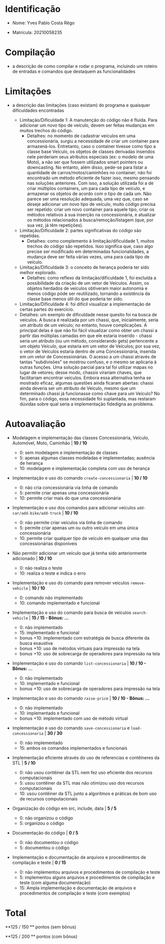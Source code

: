 
# Identificação

* Nome: Yves Pablo Costa Rêgo

* Matrícula: 20210058235
  
# Compilação  

* a descrição de como compilar e rodar o programa, incluindo um roteiro de entradas e comandos que destaquem as funcionalidades 

# Limitações

* a descrição das limitações (caso existam) do programa e quaisquer dificuldades encontradas
  
	* Limitação/Dificuldade 1: A manutenção do código não é fluida. Para adicionar um novo tipo de veículo, devem ser feitas mudanças em muitos trechos do código.
	  * Detalhes: no momento de cadastrar veículos em uma concessionária, surgiu a necessidade de criar um container para armazená-los. Entretanto, caso o container tivesse como tipo a classe base Veículo, os objetos de classes derivadas inseridos nele perderiam seus atributos especiais (ex: o modelo de uma Moto), a não ser que fossem utilizados smart pointers ou downcasting. No entanto, além disso, pede-se para listar a quantidade de carros/motos/caminhões no container; não foi encontrado um método eficiente de fazer isso, mesmo pensando nas soluções anteriores. Com isso, a solução utilizada foi a de criar múltiplos containers, um para cada tipo de veículo, e armazenar os objetos de acordo com o tipo de cada um. Não parece ser uma resolução adequada, uma vez que, caso se deseje adicionar um novo tipo de veículo, muito código precisa ser repetido: criar um novo container para aquele tipo, criar os métodos relativos à sua inserção na concessionária, e atualizar os métodos relacionados à busca/remoção/listagem (que, por sua vez, já têm repetições).
	* Limitação/Dificuldade 2: partes significativas do código são repetidas.
	  * Detalhes: como complemento à limitação/dificuldade 1, muitos trechos do código são repetidos. Isso significa que, caso algo precise ser modificado em determinadas funcionalidades, a mudança deve ser feita várias vezes, uma para cada tipo de veículo.
	* Limitação/Dificuldade 3: o conceito de herança poderia ter sido melhor explorado.
		* Detalhes: como reflexo da limitação/dificuldade 1, foi excluída a possibilidade da criação de um vetor de Veículos. Assim, os objetos herdados de veículos obtiveram maior autonomia e menos código pôde ser reutilizado, tornando a existência da classe base menos útil do que poderia ter sido.
	* Limitação/Dificuldade 4: foi difícil visualizar a implementação de certas partes do exercício.
  * Detalhes: um exemplo de dificuldade nesse quesito foi na busca de veículos. A busca é realizada por um chassi, que, inicialmente, seria um atributo de um veículo; no entanto, houve complicações.
    A principal delas é que não foi fácil visualizar como obter um chassi a partir das múltiplas camadas em que ele estaria inserido - chassi seria um atributo (ou um método, considerando gets) pertencente a um objeto Veículo, que estaria em um vetor de Veículos; por sua vez, o vetor de Veículos estaria dentro de uma Concessionária, inserida em um vetor de Concessionárias.
    O acesso a um chassi através de tantas "subdivisões" se mostrou confuso, e o mesmo se aplicaria à outras funções. Uma solução parcial para tal foi utilizar mapas no lugar de vetores; desse modo, chassis virariam chaves, que facilitariam encontrar veículos.
    Embora essa alternativa tenha se mostrado eficaz, algumas questões ainda ficaram abertas: chassi ainda deveria ser um atributo de Veículo, mesmo que um determinado chassi já funcionasse como chave para um Veículo? No fim, para o código, essa necessidade foi suplantada, mas restaram dúvidas sobre qual seria a implementação fidedigna ao problema. 
   
# Autoavaliação

- Modelagem e implementação das classes Concessionária, Veículo, Automóvel, Moto, Caminhão | **10 / 10**
  - 0: sem modelagem e implementação de classes
  - 5: apenas algumas classes modeladas e implementadas; ausência de herança
  - 10: modelagem e implementação completa com uso de herança
  
- Implementação e uso do comando `create-concessionaria` | **10 / 10**
  - 0: não cria concessionária via linha de comando 
  - 5: permite criar apenas uma concessionária
  - 10: permite criar mais do que uma concessionária
  
- Implementação e uso dos comandos para adicionar veículos `add-car/add-bike/add-truck` | **10 / 10**
  - 0: não permite criar veículos via linha de comando
  - 5: permite criar apenas um ou outro veículo em uma única concessionária
  - 10: permite criar qualquer tipo de veículo em qualquer uma das concessionárias disponíveis

- Não permitir adicionar um veículo que já tenha sido anteriormente adicionado | **10 / 10**
  - 0: não realiza o teste
  - 10: realiza o teste e indica o erro  

- Implementação e uso do comando para remover veículos `remove-vehicle` | **10 / 10**
  - 0: comando não implementado
  - 10: comando implementado e funcional

- Implementação e uso do comando para busca de veículos `search-vehicle` | **15 / 15 - Bônus: ...**
  - 0: não implementado
  - 15: implementado e funcional
  - bonus +10: implementado com estratégia de busca diferente da busca exaustiva
  - bonus +10: uso de métodos virtuais para impressão na tela
  - bonus +10: uso de sobrecarga de operadores para impressão na tela

- Implementação e uso do comando `list-concessionaria` | **10 / 10 - Bônus: ...**
  - 0: não implementado
  - 10: implementado e funcional   
  - bonus +10: uso de sobrecarga de operadores para impressão na tela

- Implementação e uso do comando `raise-price` | **10 / 10 - Bônus: ...**
  - 0: não implementado
  - 10: implementado e funcional 
  - bonus +10: implementado com uso de método virtual

- Implementação e uso do comando `save-concessionaria` e `load-concessionaria` | **30 / 30**
  - 0: não implementado
  - 15: ambos os comandos implementados e funcionais
  
- Implementação eficiente através do uso de referencias e contêineres da STL | **5 / 10**
  - 0: não usou contêiner da STL nem fez uso eficiente dos recursos computacionais
  - 5: usou contêiner da STL mas não otimizou uso dos recursos computacionais
  - 10: usou contêiner da STL junto a algoritmos e práticas de bom uso de recursos computacionais
  
- Organização do código em src, include, data | **5 / 5**
  - 0: não organizou o código
  - 5: organizou o código 
  
- Documentação do código | **0 / 5**
  - 0: não documentou o código
  - 5: documentou o código 
  
- Implementação e documentação de arquivos e procedimentos de compilação e teste | **0 / 15**
  - 0: não implementou arquivos e procedimentos de compilação e teste
  - 5: implementou alguns arquivos e procedimentos de compilação e teste (com alguma documentação) 
  - 15: Ampla implementação e documentação de arquivos e procedimentos de compilação e teste (com exemplos)
 
 # Total
 
 **125 / 150 ** pontos (sem bônus)
 
 **125 / 200 ** pontos (com bônus)
